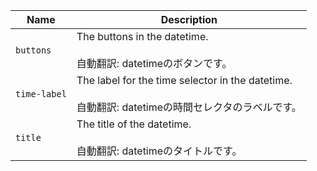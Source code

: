 
| Name | Description |
| --- | --- |
| `buttons` | The buttons in the datetime.<br /><br />自動翻訳: datetimeのボタンです。 |
| `time-label` | The label for the time selector in the datetime.<br /><br />自動翻訳: datetimeの時間セレクタのラベルです。 |
| `title` | The title of the datetime.<br /><br />自動翻訳: datetimeのタイトルです。 |

